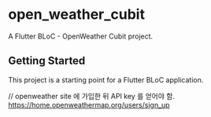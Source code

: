 # open_weather_cubit

A Flutter BLoC - OpenWeather Cubit project.

## Getting Started

This project is a starting point for a Flutter BLoC application.

// openweather site 에 가입한 뒤 API key 를 얻어야 함.
https://home.openweathermap.org/users/sign_up
